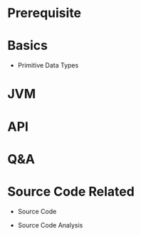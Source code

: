 # Prerequisite

# Basics

* Primitive Data Types

# JVM

# API

# Q&A

# Source Code Related

* Source Code

* Source Code Analysis